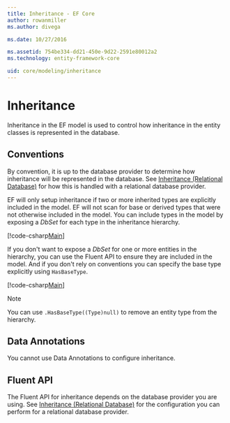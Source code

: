 ```yaml
---
title: Inheritance - EF Core
author: rowanmiller
ms.author: divega

ms.date: 10/27/2016

ms.assetid: 754be334-dd21-450e-9d22-2591e80012a2
ms.technology: entity-framework-core

uid: core/modeling/inheritance
---
```

# Inheritance

Inheritance in the EF model is used to control how inheritance in the entity classes is represented in the database.

## Conventions

By convention, it is up to the database provider to determine how inheritance will be represented in the database. See [Inheritance (Relational Database)](relational/inheritance.md) for how this is handled with a relational database provider.

EF will only setup inheritance if two or more inherited types are explicitly included in the model. EF will not scan for base or derived types that were not otherwise included in the model. You can include types in the model by exposing a *DbSet<TEntity>* for each type in the inheritance hierarchy.

[!code-csharp[Main](../../../samples/core/Modeling/Conventions/Samples/InheritanceDbSets.cs?highlight=3-4&name=Model)]

If you don't want to expose a *DbSet<TEntity>* for one or more entities in the hierarchy, you can use the Fluent API to ensure they are included in the model.
And if you don't rely on conventions you can specify the base type explicitly using `HasBaseType`.

[!code-csharp[Main](../../../samples/core/Modeling/Conventions/Samples/InheritanceModelBuilder.cs?highlight=7&name=Context)]

> [!NOTE]
> You can use `.HasBaseType((Type)null)` to remove an entity type from the hierarchy.

## Data Annotations

You cannot use Data Annotations to configure inheritance.

## Fluent API

The Fluent API for inheritance depends on the database provider you are using. See [Inheritance (Relational Database)](relational/inheritance.md) for the configuration you can perform for a relational database provider.
